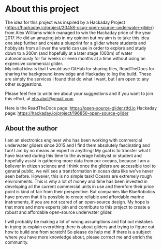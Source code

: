 About this project
===========================

The idea for this project was inspired by a Hackaday Project (https://hackaday.io/project/20458-osug-open-source-underwater-glider) from Alex Williams which managed to win the Hackaday price of the year 2017. He did an amazing job in my opinion but my aim is to take this idea one step further and create a blueprint for a glider where students and hobbyists from all over the world can use in order to explore and study down to a 200m (and hopefully at a later stage 1000m) of water autonomously for for weeks or even months at a time without using an expensive commercial glider.  
My initial idea is that I would use GitHub for sharing files, ReadTheDocs for sharing the background knowledge and Hackaday to log the build. These are simply the services I found that do what I want, but I am open to any other suggestions. 

Please feel free to write me about your suggestions and if you want to join this effort, at ehs.abdi@gmail.com

Here is the ReadTheDocs page: https://open-source-glider.rtfd.io
Hackaday page: https://hackaday.io/project/196850-open-source-glider

About the author
---------------------
I am an electronics engineer who has been working with commercial underwater gliders since 2015 and I find them absolutely fascinating and fun! I am by no means an expert in anything! My goal is to transfer what I have learned during this time to the average hobbyist or student and hopefully assist in gathering more data from our oceans, because I am a believer in citizen science and I think once the gliders are accessible tool to general public, we will see a transformation in ocean data like we've never seen before. However, this is no simple task! Oceans are extremely rough environments. This is why a lot of money and time has been invested in developing all the current commercial units in use and therefore their price point is kind of fair from their perspective. But companies like BlueRobotics have proven that it is possible to create reliable and affordable marine instruments, if you are not scared of an open-source design. My hope is that more and more experts join and contribute to this project to create a robust and affordable open-source underwater glider.

I will probably be making a lot of wrong assumptions and flat out mistakes in trying to explain everything there is about gliders and trying to figure out how to build one from scratch! So please do help me! If there is a subject where you have more knowledge about, please correct me and enrich the community. 
